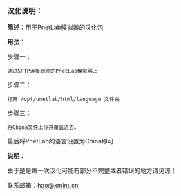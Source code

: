 ### **汉化说明：**

**简述**：用于PnetLab模拟器的汉化包

**用法**：

步骤一：

```
通过SFTP连接到你的PnetLab模拟器上
```

步骤二：

```
打开 /opt/unetlab/html/language 文件夹
```

步骤三：

```
将China文件上传并覆盖进去。
```

最后将PnetLab的语言设置为China即可



**说明**：

由于是是第一次汉化可能有部分不完整或者错误的地方请见谅！

联系邮箱：hao@xmint.cn
